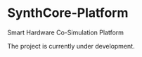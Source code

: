 # SynthCore-Platform
Smart Hardware Co-Simulation Platform

The project is currently under development.
